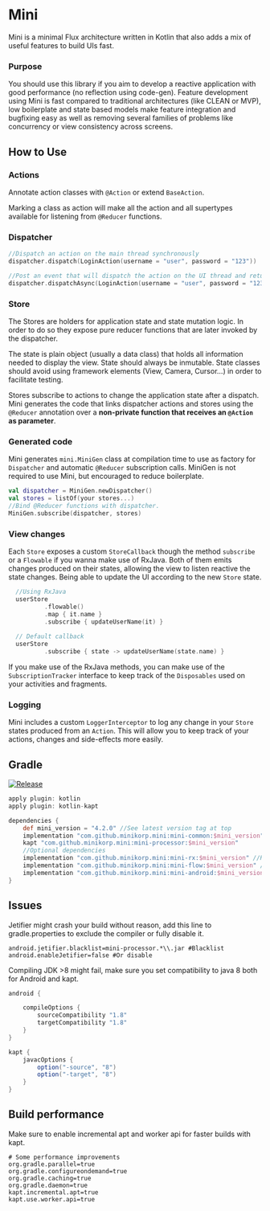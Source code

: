 # Mini
Mini is a minimal Flux architecture written in Kotlin that also adds a mix of useful features to build UIs fast.

### Purpose
You should use this library if you aim to develop a reactive application with good performance (no reflection using code-gen).
Feature development using Mini is fast compared to traditional architectures (like CLEAN or MVP), low boilerplate and state based models make feature integration and bugfixing easy as well as removing several families of problems like concurrency or view consistency across screens.

## How to Use
### Actions

Annotate action classes with `@Action` or extend `BaseAction`.

Marking a class as action will make all the action and all supertypes available for listening from `@Reducer` functions.

### Dispatcher

```kotlin
//Dispatch an action on the main thread synchronously
dispatcher.dispatch(LoginAction(username = "user", password = "123"))

//Post an event that will dispatch the action on the UI thread and return immediately.
dispatcher.dispatchAsync(LoginAction(username = "user", password = "123"))
```

### Store
The Stores are holders for application state and state mutation logic. In order to do so they expose pure reducer functions that are later invoked by the dispatcher.

The state is plain object (usually a data class) that holds all information needed to display the view. State should always be inmutable. State classes should avoid using framework elements (View, Camera, Cursor...) in order to facilitate testing.

Stores subscribe to actions to change the application state after a dispatch. Mini generates the code that links dispatcher actions and stores using the `@Reducer` annotation over a **non-private function that receives an `@Action` as parameter**.

### Generated code

Mini generates `mini.MiniGen` class at compilation time to use as factory for `Dispatcher` and automatic `@Reducer` subscription calls. MiniGen is not required to use Mini, but encouraged to reduce boilerplate.

```kotlin
val dispatcher = MiniGen.newDispatcher()
val stores = listOf(your stores...)
//Bind @Reducer functions with dispatcher.
MiniGen.subscribe(dispatcher, stores)
```

### View changes
Each ``Store`` exposes a custom `StoreCallback` though the method `subscribe` or a `Flowable` if you wanna make use of RxJava. Both of them emits changes produced on their states, allowing the view to listen reactive the state changes. Being able to update the UI according to the new `Store` state.

```kotlin
  //Using RxJava  
  userStore
          .flowable()
          .map { it.name }
          .subscribe { updateUserName(it) }
          
  // Default callback      
  userStore
          .subscribe { state -> updateUserName(state.name) }
```  

If you make use of the RxJava methods, you can make use of the `SubscriptionTracker` interface to keep track of the `Disposables` used on your activities and fragments.

### Logging
Mini includes a custom `LoggerInterceptor` to log any change in your `Store` states produced from an `Action`. This will allow you to keep track of your actions, changes and side-effects more easily. 

## Gradle

[![Release](https://jitpack.io/v/minikorp/mini.svg)](https://jitpack.io/#minikorp/mini)

```groovy
apply plugin: kotlin
apply plugin: kotlin-kapt

dependencies {
    def mini_version = "4.2.0" //See latest version tag at top
    implementation "com.github.minikorp.mini:mini-common:$mini_version"
    kapt "com.github.minikorp.mini:mini-processor:$mini_version"
    //Optional dependencies
    implementation "com.github.minikorp.mini:mini-rx:$mini_version" //Rx bindings
    implementation "com.github.minikorp.mini:mini-flow:$mini_version" //Flow bindings
    implementation "com.github.minikorp.mini:mini-android:$mini_version" //Android utilities
}
```

## Issues

Jetifier might crash your build without reason, 
add this line to gradle.properties to exclude the compiler or fully disable it.

```properties
android.jetifier.blacklist=mini-processor.*\\.jar #Blacklist
android.enableJetifier=false #Or disable
```

Compiling JDK >8 might fail, make sure you set compatibility to java 8
both for Android and kapt. 

```groovy
android {

    compileOptions {
        sourceCompatibility "1.8"
        targetCompatibility "1.8"
    }
}

kapt {
    javacOptions {
        option("-source", "8")
        option("-target", "8")
    }
}
```

## Build performance

Make sure to enable incremental apt and worker api for faster builds with kapt.

```properties
# Some performance improvements
org.gradle.parallel=true
org.gradle.configureondemand=true
org.gradle.caching=true
org.gradle.daemon=true
kapt.incremental.apt=true
kapt.use.worker.api=true
``` 
